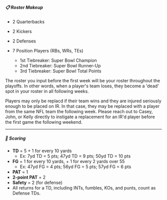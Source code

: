 
##### 📋 Roster Makeup
- 2 Quarterbacks
- 2 Kickers
- 2 Defenses
- 7 Position Players (RBs, WRs, TEs)

    - 1st Tiebreaker: Super Bowl Champion 
    - 2nd Tiebreaker: Super Bowl Runner-Up
    - 3rd Tiebreaker: Super Bowl Total Points


The roster you input before the first week will be your roster throughout the playoffs. 
In other words, when a player's team loses, they become a 'dead' spot in your roster in all following weeks.

Players may only be replacd if their team wins and they are injured seriously enough to be placed on IR. In that case, they may be replaced with a player from the same NFL team the following week. Please reach out to Casey, John, or Kelly directly to instigate a replacement for an IR'd player before the first game the following weekend.

---
##### 🧮 Scoring
- **TD** = 5 + 1 for every 10 yards
    - Ex: 7yd TD = 5 pts; 47yd TD = 9 pts; 50yd TD = 10 pts
- **FG** = 1 for every 10 yards, + 1 for every 2 yards over 55
    - Ex: 47yd FG = 4 pts; 56yd FG = 5 pts; 57yd FG = 6 pts
- **PAT** = 1
- **2-point PAT** = 2
- **Safety** = 2 (for defense)
- All returns for a TD, including INTs, fumbles, KOs, and punts, count as Defense TDs.  


